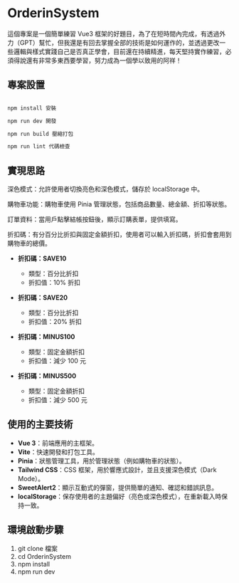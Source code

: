 # OrderinSystem

這個專案是一個簡單練習 Vue3 框架的好題目，為了在短時間內完成，有透過外力（GPT）幫忙，但我還是有回去掌握全部的技術是如何運作的，並透過更改一些邏輯與樣式實踐自己是否真正學會，目前還在持續精進，每天堅持實作練習，必須得說還有非常多東西要學習，努力成為一個學以致用的阿祥！

## 專案設置

```sh

npm install 安裝

npm run dev 開發

npm run build 壓縮打包

npm run lint 代碼檢查

```

## 實現思路

深色模式：允許使用者切換亮色和深色模式，儲存於 localStorage 中。

購物車功能：購物車使用 Pinia 管理狀態，包括商品數量、總金額、折扣等狀態。

訂單資料：當用戶點擊結帳按鈕後，顯示訂購表單，提供填寫。

折扣碼：有分百分比折扣與固定金額折扣，使用者可以輸入折扣碼，折扣會套用到購物車的總價。

- **折扣碼：SAVE10**
  - 類型：百分比折扣
  - 折扣值：10% 折扣

- **折扣碼：SAVE20**
  - 類型：百分比折扣
  - 折扣值：20% 折扣

- **折扣碼：MINUS100**
  - 類型：固定金額折扣
  - 折扣值：減少 100 元

- **折扣碼：MINUS500**
  - 類型：固定金額折扣
  - 折扣值：減少 500 元


## 使用的主要技術

- **Vue 3**：前端應用的主框架。
- **Vite**：快速開發和打包工具。
- **Pinia**：狀態管理工具，用於管理狀態（例如購物車的狀態）。
- **Tailwind CSS**：CSS 框架，用於響應式設計，並且支援深色模式（Dark Mode）。
- **SweetAlert2**：顯示互動式的彈窗，提供簡單的通知、確認和錯誤訊息。
- **localStorage**：保存使用者的主題偏好（亮色或深色模式），在重新載入時保持一致。

## 環境啟動步驟

1. git clone 檔案
2. cd OrderinSystem
3. npm install
4. npm run dev